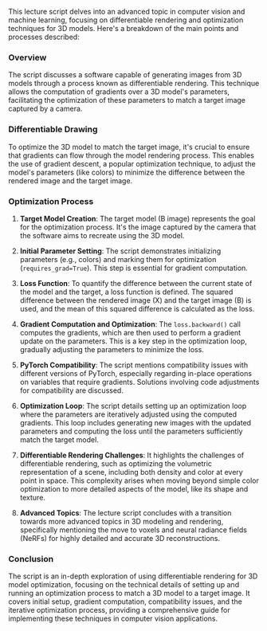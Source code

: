This lecture script delves into an advanced topic in computer vision and machine learning, focusing on differentiable rendering and optimization techniques for 3D models. Here's a breakdown of the main points and processes described:

### Overview
The script discusses a software capable of generating images from 3D models through a process known as differentiable rendering. This technique allows the computation of gradients over a 3D model's parameters, facilitating the optimization of these parameters to match a target image captured by a camera.

### Differentiable Drawing
To optimize the 3D model to match the target image, it's crucial to ensure that gradients can flow through the model rendering process. This enables the use of gradient descent, a popular optimization technique, to adjust the model's parameters (like colors) to minimize the difference between the rendered image and the target image.

### Optimization Process
1. **Target Model Creation**: The target model (B image) represents the goal for the optimization process. It's the image captured by the camera that the software aims to recreate using the 3D model.

2. **Initial Parameter Setting**: The script demonstrates initializing parameters (e.g., colors) and marking them for optimization (`requires_grad=True`). This step is essential for gradient computation.

3. **Loss Function**: To quantify the difference between the current state of the model and the target, a loss function is defined. The squared difference between the rendered image (X) and the target image (B) is used, and the mean of this squared difference is calculated as the loss.

4. **Gradient Computation and Optimization**: The `loss.backward()` call computes the gradients, which are then used to perform a gradient update on the parameters. This is a key step in the optimization loop, gradually adjusting the parameters to minimize the loss.

5. **PyTorch Compatibility**: The script mentions compatibility issues with different versions of PyTorch, especially regarding in-place operations on variables that require gradients. Solutions involving code adjustments for compatibility are discussed.

6. **Optimization Loop**: The script details setting up an optimization loop where the parameters are iteratively adjusted using the computed gradients. This loop includes generating new images with the updated parameters and computing the loss until the parameters sufficiently match the target model.

7. **Differentiable Rendering Challenges**: It highlights the challenges of differentiable rendering, such as optimizing the volumetric representation of a scene, including both density and color at every point in space. This complexity arises when moving beyond simple color optimization to more detailed aspects of the model, like its shape and texture.

8. **Advanced Topics**: The lecture script concludes with a transition towards more advanced topics in 3D modeling and rendering, specifically mentioning the move to voxels and neural radiance fields (NeRFs) for highly detailed and accurate 3D reconstructions.

### Conclusion
The script is an in-depth exploration of using differentiable rendering for 3D model optimization, focusing on the technical details of setting up and running an optimization process to match a 3D model to a target image. It covers initial setup, gradient computation, compatibility issues, and the iterative optimization process, providing a comprehensive guide for implementing these techniques in computer vision applications.